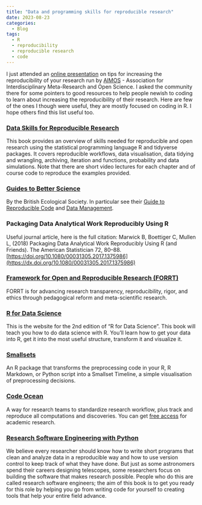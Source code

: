 ```yaml
---
title: "Data and programming skills for reproducible research"
date: 2023-08-23
categories:
  - Blog
tags:
  - R
  - reproducibility
  - reproducible research
  - code
---
```


I just attended an [online presentation](https://www.eventbrite.com/e/aimos-tip-talk-tickets-677719295657) on tips for increasing the reproducibility of your research run by [AIMOS](https://aimos.community/) - Association for Interdisciplinary Meta-Research and Open Science. I asked the community there for some pointers to good resources to help people newish to coding to learn about increasing the reproducibility of their research. Here are few of the ones I though were useful, they are mostly focused on coding in R. I hope others find this list useful too.


### [Data Skills for Reproducible Research](https://psyteachr.github.io/reprores-v3)
This book provides an overview of skills needed for reproducible and open research using the statistical programming language R and tidyverse packages. It covers reproducible workflows, data visualisation, data tidying and wrangling, archiving, iteration and functions, probability and data simulations. Note that there are short video lectures for each chapter and of course code to reproduce the examples provided.

### [Guides to Better Science](https://www.britishecologicalsociety.org/publications/guides-to/)
By the British Ecological Society. In particular see their [Guide to Reproducible Code](https://www.britishecologicalsociety.org/wp-content/uploads/2019/06/BES-Guide-Reproducible-Code-2019.pdf) and [Data Management](https://www.britishecologicalsociety.org/wp-content/uploads/2019/06/BES-Guide-Data-Management-2019.pdf).


### Packaging Data Analytical Work Reproducibly Using R
Useful journal article, here is the full citation:
Marwick B, Boettiger C, Mullen L, (2018) Packaging Data Analytical Work Reproducibly Using R (and Friends). The American Statistician 72, 80–88. [https://doi.org/10.1080/00031305.2017.1375986](https://dx.doi.org/10.1080/00031305.2017.1375986)

### [Framework for Open and Reproducible Research (FORRT)](https://forrt.org/)
FORRT is for advancing research transparency, reproducibility, rigor, and ethics through pedagogical reform and meta-scientific research.


### [R for Data Science](https://r4ds.hadley.nz/)
This is the website for the 2nd edition of “R for Data Science”. This book will teach you how to do data science with R. You’ll learn how to get your data into R, get it into the most useful structure, transform it and visualize it.


### [Smallsets](https://lydialucchesi.github.io/smallsets/)
An R package that transforms the preprocessing code in your R, R Markdown, or Python script into a Smallset Timeline, a simple visualisation of preprocessing decisions.


### [Code Ocean](https://codeocean.com/)
A way for research teams to standardize research workflow, plus track and reproduce all computations and discoveries. You can get [free access](https://codeocean.com/solution/academia/) for academic research.

### [Research Software Engineering with Python](https://merely-useful.tech/py-rse/)
We believe every researcher should know how to write short programs that clean and analyze data in a reproducible way and how to use version control to keep track of what they have done. But just as some astronomers spend their careers designing telescopes, some researchers focus on building the software that makes research possible. People who do this are called research software engineers; the aim of this book is to get you ready for this role by helping you go from writing code for yourself to creating tools that help your entire field advance.
